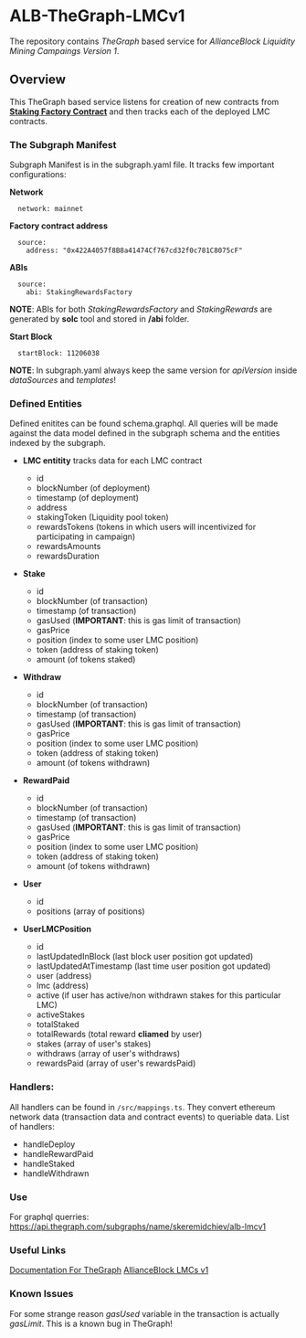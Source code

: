 # ALB-TheGraph-LMCv1
The repository contains *TheGraph* based service for *AllianceBlock Liquidity Mining Campaings Version 1*.

## Overview
This TheGraph based service listens for creation of new contracts from [**Staking Factory Contract**](https://etherscan.io/address/0x422A4057f8B8a41474Cf767cd32f0c781C8075cF) and then tracks each of the deployed LMC contracts.

### The Subgraph Manifest
Subgraph Manifest is in the subgraph.yaml file. It tracks few important configurations:

**Network**
```
  network: mainnet
```

**Factory contract address**
```
  source:
    address: "0x422A4057f8B8a41474Cf767cd32f0c781C8075cF"
```

**ABIs**
```
  source:
    abi: StakingRewardsFactory
```
**NOTE**: ABIs for both _StakingRewardsFactory_ and _StakingRewards_ are generated by **solc** tool and stored in **/abi** folder.

**Start Block**
```
  startBlock: 11206038
```

**NOTE**: In subgraph.yaml always keep the same version for _apiVersion_ inside _dataSources_ and _templates_!

### Defined Entities
Defined enitites can be found schema.graphql. All queries will be made against the data model defined in the subgraph schema and the entities indexed by the subgraph.

* **LMC entitity** tracks data for each LMC contract
  * id
  * blockNumber (of deployment)
  * timestamp (of deployment)
  * address
  * stakingToken (Liquidity pool token)
  * rewardsTokens (tokens in which users will incentivized for participating in campaign)
  * rewardsAmounts
  * rewardsDuration

* **Stake**
  * id
  * blockNumber (of transaction)
  * timestamp (of transaction)
  * gasUsed (**IMPORTANT**: this is gas limit of transaction)
  * gasPrice
  * position (index to some user LMC position)
  * token (address of staking token)
  * amount (of tokens staked)


* **Withdraw**
  * id
  * blockNumber (of transaction)
  * timestamp (of transaction)
  * gasUsed (**IMPORTANT**: this is gas limit of transaction)
  * gasPrice
  * position (index to some user LMC position)
  * token (address of staking token)
  * amount (of tokens withdrawn)

* **RewardPaid**
  * id
  * blockNumber (of transaction)
  * timestamp (of transaction)
  * gasUsed (**IMPORTANT**: this is gas limit of transaction)
  * gasPrice
  * position (index to some user LMC position)
  * token (address of staking token)
  * amount (of tokens withdrawn)

* **User**
  * id
  * positions (array of positions)

* **UserLMCPosition**
  * id
  * lastUpdatedInBlock (last block user position got updated)
  * lastUpdatedAtTimestamp  (last time user position got updated)
  * user (address)
  * lmc (address)
  * active (if user has active/non withdrawn stakes for this particular LMC)
  * activeStakes
  * totalStaked
  * totalRewards (total reward **cliamed** by user)
  * stakes (array of user's stakes)
  * withdraws (array of user's withdraws)
  * rewardsPaid (array of user's rewardsPaid)

### Handlers:
All handlers can be found in `/src/mappings.ts`. They convert ethereum network data (transaction data and contract events) to queriable data.
List of handlers:
  * handleDeploy
  * handleRewardPaid
  * handleStaked
  * handleWithdrawn

### Use
For graphql querries: https://api.thegraph.com/subgraphs/name/skeremidchiev/alb-lmcv1


### Useful Links
[Documentation For TheGraph](https://thegraph.com/docs/introduction#what-the-graph-is)
[AllianceBlock LMCs v1](https://thegraph.com/explorer/subgraph/skeremidchiev/alb-lmcv1)

### Known Issues
For some strange reason _gasUsed_ variable in the transaction is actually _gasLimit_. This is a known bug in TheGraph!
